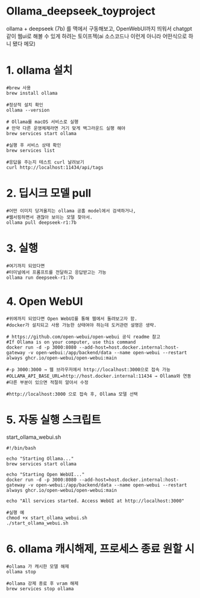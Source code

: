 # Ollama_deepseek_toyproject
ollama + deepseek (7b) 를 맥에서 구동해보고, OpenWebUI까지 띄워서 chatgpt같이 웹ui로 해볼 수 있게 하려는 토이프젝(ai 소스코드나 이런게 아니라 어떤식으로 하니 됐다 메모)

# 1. ollama 설치
```
#brew 사용
brew install ollama

#정상적 설치 확인
ollama --version

# Ollama를 macOS 서비스로 실행
# 만약 다른 운영체제라면 거기 맞게 백그라운드 실행 해야
brew services start ollama

#실행 후 서비스 상태 확인
brew services list

#응답을 주는지 테스트 curl 날려보기
curl http://localhost:11434/api/tags
```

# 2. 딥시크 모델 pull
```
#어떤 이미지 당겨올지는 ollama 공홈 model에서 검색하거나,
#웹서핑하면서 괜찮아 보이는 모델 찾아서.
ollama pull deepseek-r1:7b
```

# 3. 실행
```
#여기까지 되었다면 
#터미널에서 프롬프트를 전달하고 응답받고는 가능
ollama run deepseek-r1:7b
```

# 4. Open WebUI 
```
#위에까지 되었다면 Open WebUI를 통해 웹에서 돌려보고자 함.
#docker가 설치되고 사용 가능한 상태여야 하는데 도커관련 설명은 생략.

# https://github.com/open-webui/open-webui 공식 readme 참고
#If Ollama is on your computer, use this command
docker run -d -p 3000:8080 --add-host=host.docker.internal:host-gateway -v open-webui:/app/backend/data --name open-webui --restart always ghcr.io/open-webui/open-webui:main

#-p 3000:3000 → 웹 브라우저에서 http://localhost:3000으로 접속 가능
#OLLAMA_API_BASE_URL=http://host.docker.internal:11434 → Ollama와 연동
#다른 부분이 있으면 적절히 알아서 수정

#http://localhost:3000 으로 접속 후, Ollama 모델 선택
```

# 5. 자동 실행 스크립트
start_ollama_webui.sh
```
#!/bin/bash

echo "Starting Ollama..."
brew services start ollama

echo "Starting Open WebUI..."
docker run -d -p 3000:8080 --add-host=host.docker.internal:host-gateway -v open-webui:/app/backend/data --name open-webui --restart always ghcr.io/open-webui/open-webui:main

echo "All services started. Access WebUI at http://localhost:3000"
```

```
#실행 예
chmod +x start_ollama_webui.sh
./start_ollama_webui.sh
```

# 6. ollama 캐시해제, 프로세스 종료 원할 시
```
#ollama 가 캐시한 모델 해제
ollama stop

#ollama 강제 종료 후 vram 해제
brew services stop ollama
```